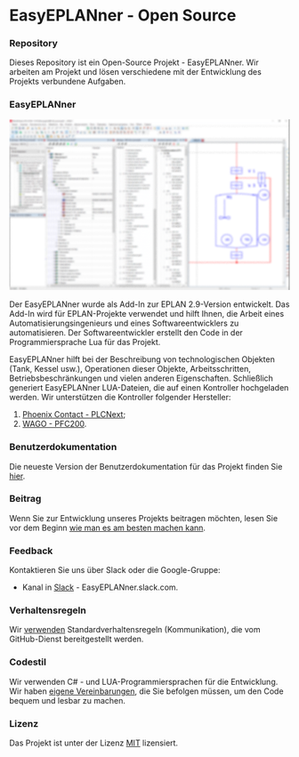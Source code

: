 # EasyEPLANner - Open Source

### Repository
Dieses Repository ist ein Open-Source Projekt - EasyEPLANner.
Wir arbeiten am Projekt und lösen verschiedene mit der Entwicklung des Projekts verbundene Aufgaben.

### EasyEPLANner
![](../user_manual/images/EasyEPLANnerPreview.png)

Der EasyEPLANner wurde als Add-In zur EPLAN 2.9-Version entwickelt. Das Add-In wird für EPLAN-Projekte verwendet und hilft Ihnen, die Arbeit eines Automatisierungsingenieurs und eines Softwareentwicklers zu automatisieren. Der Softwareentwickler erstellt den Code in der Programmiersprache Lua für das Projekt.

EasyEPLANner hilft bei der Beschreibung von technologischen Objekten (Tank, Kessel usw.), Operationen dieser Objekte, Arbeitsschritten, Betriebsbeschränkungen und vielen anderen Eigenschaften. Schließlich generiert EasyEPLANner LUA-Dateien, die auf einen Kontroller hochgeladen werden. Wir unterstützen die Kontroller folgender Hersteller:

1. [Phoenix Contact - PLCNext](https://github.com/plcnext);
2. [WAGO - PFC200](https://github.com/WAGO).

### Benutzerdokumentation
Die neueste Version der Benutzerdokumentation für das Projekt finden Sie [hier](../user_manual/ReadMe.md).

### Beitrag
Wenn Sie zur Entwicklung unseres Projekts beitragen möchten, lesen Sie vor dem Beginn [wie man es am besten machen kann](../contributing.md).

### Feedback
Kontaktieren Sie uns über Slack oder die Google-Gruppe:
* Kanal in [Slack](https://slack.com) - EasyEPLANner.slack.com.

### Verhaltensregeln
Wir [verwenden](../CODE_OF_CONDUCT.md)
Standardverhaltensregeln (Kommunikation), die vom GitHub-Dienst bereitgestellt werden.

### Codestil
Wir verwenden C# - und LUA-Programmiersprachen für die Entwicklung. Wir haben [eigene Vereinbarungen](../codestyle.md), die Sie befolgen müssen, um den Code bequem und lesbar zu machen.


### Lizenz
Das Projekt ist unter der Lizenz [MIT](../../LICENSE.txt) lizensiert.
